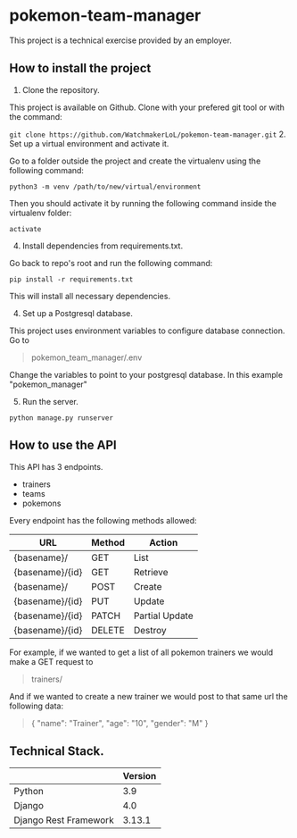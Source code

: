 # pokemon-team-manager

This project is a technical exercise provided by an employer.

## How to install the project

1. Clone the repository.

This project is available on Github. Clone with your prefered git tool or with the command:

` git clone https://github.com/WatchmakerLoL/pokemon-team-manager.git `
2. Set up a virtual environment and activate it.

Go to a folder outside the project and create the virtualenv using the following command:

` python3 -m venv /path/to/new/virtual/environment `
 
Then you should activate it by running the following command inside the virtualenv folder:

` activate `

4. Install dependencies from requirements.txt.

Go back to repo's root and run the following command:

` pip install -r requirements.txt `

This will install all necessary dependencies.

4. Set up a Postgresql database.

This project uses environment variables to configure database connection. Go to 

> pokemon_team_manager/.env

Change the variables to point to your postgresql database. In this example "pokemon_manager"

5. Run the server.

` python manage.py runserver `


## How to use the API

This API has 3 endpoints.

- trainers
- teams
- pokemons

Every endpoint has the following methods allowed:

| URL             | Method | Action         |
|-----------------|--------|----------------|
| {basename}/     | GET    | List           |
| {basename}/{id} | GET    | Retrieve       |
| {basename}/     | POST | Create         |
| {basename}/{id} | PUT | Update         |
| {basename}/{id} | PATCH | Partial Update |
| {basename}/{id} | DELETE | Destroy        |

For example, if we wanted to get a list of all pokemon trainers we would make a GET request to

> trainers/

And if we wanted to create a new trainer we would post to that same url the following data:

> { 
>  "name": "Trainer",
>  "age": "10",
>  "gender": "M"
> }

## Technical Stack.


|                       | Version |
|-----------------------|---------|
| Python                | 3.9     |
| Django                | 4.0     |
| Django Rest Framework | 3.13.1  |
